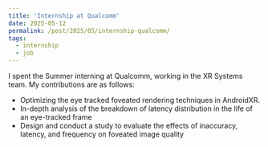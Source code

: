 ```yaml
---
title: 'Internship at Qualcomm'
date: 2025-05-12
permalink: /post/2025/05/internship-qualcomm/
tags:
  - internship
  - job
---
```


I spent the Summer interning at Qualcomm, working in the XR Systems team. My contributions are as follows:

* Optimizing the eye tracked foveated rendering techniques in AndroidXR.
* In-depth analysis of the breakdown of latency distribution in the life of an eye-tracked frame
* Design and conduct a study to evaluate the effects of inaccuracy, latency, and frequency on foveated image quality